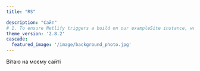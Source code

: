 ```yaml
---
title: "RS"

description: "Сайт"
# 1. To ensure Netlify triggers a build on our exampleSite instance, we need to change a file in the exampleSite directory.
theme_version: '2.8.2'
cascade:
  featured_image: '/image/background_photo.jpg'
---
```

Вітаю на моєму сайті
